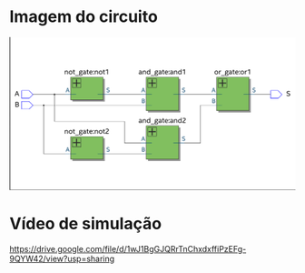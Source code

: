 # Imagem do circuito

![Imagem do Circuito](xor-circuit-image.png)

# Vídeo de simulação

https://drive.google.com/file/d/1wJ1BgGJQRrTnChxdxffiPzEFg-9QYW42/view?usp=sharing
